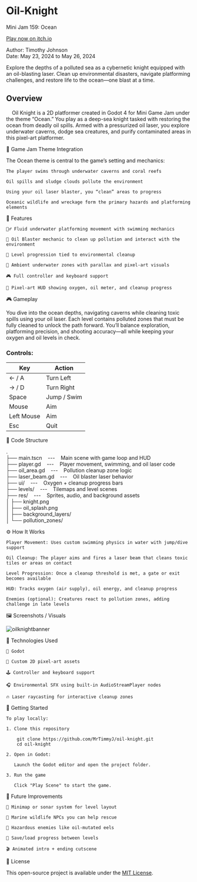 # Oil-Knight
Mini Jam 159: Ocean

[Play now on itch.io](https://sourcecodesorcerer.itch.io/oil-knight)

Author: Timothy Johnson <br>
Date: May 23, 2024 to May 26, 2024

Explore the depths of a polluted sea as a cybernetic knight equipped with an oil-blasting laser.
Clean up environmental disasters, navigate platforming challenges, and restore life to the ocean—one blast at a time.

## Overview

&nbsp;&nbsp;&nbsp;&nbsp;Oil Knight is a 2D platformer created in Godot 4 for Mini Game Jam under the theme “Ocean.”
You play as a deep-sea knight tasked with restoring the ocean from deadly oil spills.
Armed with a pressurized oil laser, you explore underwater caverns, dodge sea creatures, and purify contaminated areas in this pixel-art platformer.

🌊 Game Jam Theme Integration

The Ocean theme is central to the game’s setting and mechanics:

    The player swims through underwater caverns and coral reefs

    Oil spills and sludge clouds pollute the environment

    Using your oil laser blaster, you “clean” areas to progress

    Oceanic wildlife and wreckage form the primary hazards and platforming elements

🧩 Features

    🧜‍♂️ Fluid underwater platforming movement with swimming mechanics

    🔫 Oil Blaster mechanic to clean up pollution and interact with the environment

    🧱 Level progression tied to environmental cleanup

    🐠 Ambient underwater zones with parallax and pixel-art visuals

    🎮 Full controller and keyboard support

    🌌 Pixel-art HUD showing oxygen, oil meter, and cleanup progress

🎮 Gameplay

You dive into the ocean depths, navigating caverns while cleaning toxic spills using your oil laser.
Each level contains polluted zones that must be fully cleaned to unlock the path forward. You’ll balance exploration, platforming precision, and shooting accuracy—all while keeping your oxygen and oil levels in check.

### Controls:

| Key        | Action      |
| ---------- | ----------- |
| ← / A      | Turn Left   |
| → / D      | Turn Right  |
| Space      | Jump / Swim |
| Mouse      | Aim         |
| Left Mouse | Aim         |
| Esc        | Quit        |

📁 Code Structure

. <br>
├── main.tscn &nbsp;&nbsp;&nbsp;---&nbsp;&nbsp;&nbsp; Main scene with game loop and HUD <br>
├── player.gd &nbsp;&nbsp;&nbsp;---&nbsp;&nbsp;&nbsp; Player movement, swimming, and oil laser code <br>
├── oil_area.gd &nbsp;&nbsp;&nbsp;---&nbsp;&nbsp;&nbsp; Pollution cleanup zone logic <br>
├── laser_beam.gd &nbsp;&nbsp;&nbsp;---&nbsp;&nbsp;&nbsp; Oil blaster laser behavior <br>
├── ui/ &nbsp;&nbsp;&nbsp;---&nbsp;&nbsp;&nbsp; Oxygen + cleanup progress bars <br>
├── levels/ &nbsp;&nbsp;&nbsp;---&nbsp;&nbsp;&nbsp; Tilemaps and level scenes <br>
├── res/ &nbsp;&nbsp;&nbsp;---&nbsp;&nbsp;&nbsp; Sprites, audio, and background assets <br>
│   ├── knight.png <br>
│   ├── oil_splash.png <br>
│   ├── background_layers/ <br>
│   └── pollution_zones/ <br>


⚙️ How It Works

    Player Movement: Uses custom swimming physics in water with jump/dive support

    Oil Cleanup: The player aims and fires a laser beam that cleans toxic tiles or areas on contact

    Level Progression: Once a cleanup threshold is met, a gate or exit becomes available

    HUD: Tracks oxygen (air supply), oil energy, and cleanup progress

    Enemies (optional): Creatures react to pollution zones, adding challenge in late levels
    
🖼️ Screenshots / Visuals

![oilknightbanner](https://github.com/user-attachments/assets/a7eb4dea-8ac6-4539-8cf4-479c2202053f)

🧰 Technologies Used

    🧠 Godot

    🎨 Custom 2D pixel-art assets

    🕹️ Controller and keyboard support

    🎧 Environmental SFX using built-in AudioStreamPlayer nodes

    🔥 Laser raycasting for interactive cleanup zones

🚀 Getting Started

    To play locally:

    1. Clone this repository

        git clone https://github.com/MrTimmyJ/oil-knight.git
        cd oil-knight

    2. Open in Godot:

       Launch the Godot editor and open the project folder.

    3. Run the game
    
       Click "Play Scene" to start the game.

🌱 Future Improvements

    🧭 Minimap or sonar system for level layout

    🐋 Marine wildlife NPCs you can help rescue

    🧪 Hazardous enemies like oil-mutated eels

    💾 Save/load progress between levels

    🎬 Animated intro + ending cutscene

🪪 License

This open-source project is available under the [MIT License](https://opensource.org/license/mit).

